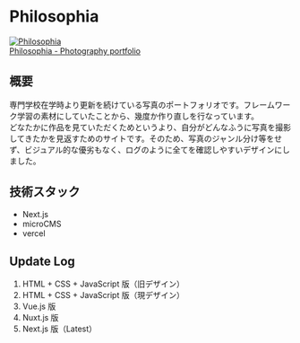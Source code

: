 # Philosophia

<a href="https://philosophia000.vercel.app/" target="_blank"><img src="web-image.png" alt="Philosophia"><br>Philosophia - Photography portfolio</a>

## 概要

専門学校在学時より更新を続けている写真のポートフォリオです。フレームワーク学習の素材にしていたことから、幾度か作り直しを行なっています。<br>
どなたかに作品を見ていただくためというより、自分がどんなふうに写真を撮影してきたかを見返すためのサイトです。そのため、写真のジャンル分け等をせず、ビジュアル的な優劣もなく、ログのように全てを確認しやすいデザインにしました。

## 技術スタック

- Next.js
- microCMS
- vercel

## Update Log

1. HTML + CSS + JavaScript 版（旧デザイン）
2. HTML + CSS + JavaScript 版（現デザイン）
3. Vue.js 版
4. Nuxt.js 版
5. Next.js 版（Latest）

